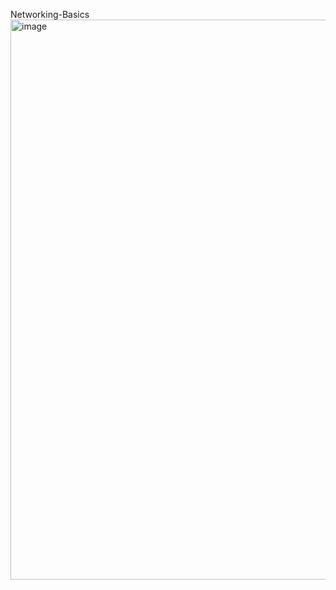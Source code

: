 Networking-Basics
<img width="1919" height="896" alt="image" src="https://github.com/user-attachments/assets/9f0e4918-df17-4c1a-8584-c2536738e918" />
